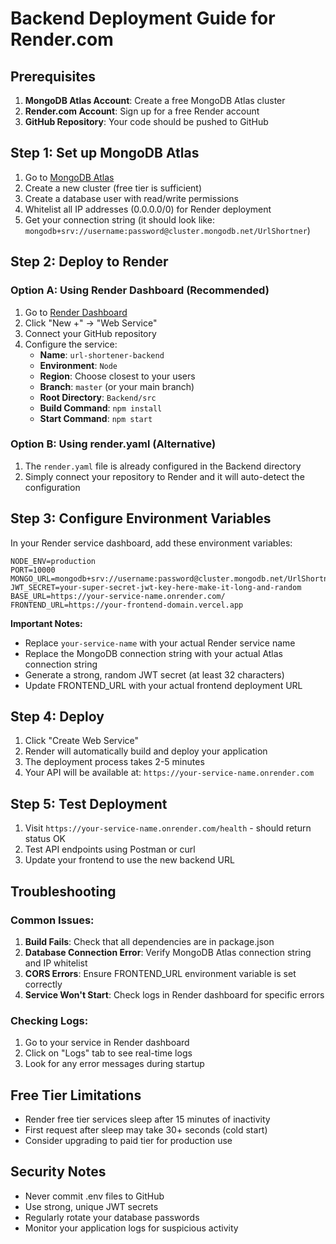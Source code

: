 # Backend Deployment Guide for Render.com

## Prerequisites

1. **MongoDB Atlas Account**: Create a free MongoDB Atlas cluster
2. **Render.com Account**: Sign up for a free Render account
3. **GitHub Repository**: Your code should be pushed to GitHub

## Step 1: Set up MongoDB Atlas

1. Go to [MongoDB Atlas](https://www.mongodb.com/atlas)
2. Create a new cluster (free tier is sufficient)
3. Create a database user with read/write permissions
4. Whitelist all IP addresses (0.0.0.0/0) for Render deployment
5. Get your connection string (it should look like: `mongodb+srv://username:password@cluster.mongodb.net/UrlShortner`)

## Step 2: Deploy to Render

### Option A: Using Render Dashboard (Recommended)

1. Go to [Render Dashboard](https://dashboard.render.com/)
2. Click "New +" → "Web Service"
3. Connect your GitHub repository
4. Configure the service:
   - **Name**: `url-shortener-backend`
   - **Environment**: `Node`
   - **Region**: Choose closest to your users
   - **Branch**: `master` (or your main branch)
   - **Root Directory**: `Backend/src`
   - **Build Command**: `npm install`
   - **Start Command**: `npm start`

### Option B: Using render.yaml (Alternative)

1. The `render.yaml` file is already configured in the Backend directory
2. Simply connect your repository to Render and it will auto-detect the configuration

## Step 3: Configure Environment Variables

In your Render service dashboard, add these environment variables:

```
NODE_ENV=production
PORT=10000
MONGO_URL=mongodb+srv://username:password@cluster.mongodb.net/UrlShortner
JWT_SECRET=your-super-secret-jwt-key-here-make-it-long-and-random
BASE_URL=https://your-service-name.onrender.com/
FRONTEND_URL=https://your-frontend-domain.vercel.app
```

**Important Notes:**
- Replace `your-service-name` with your actual Render service name
- Replace the MongoDB connection string with your actual Atlas connection string
- Generate a strong, random JWT secret (at least 32 characters)
- Update FRONTEND_URL with your actual frontend deployment URL

## Step 4: Deploy

1. Click "Create Web Service"
2. Render will automatically build and deploy your application
3. The deployment process takes 2-5 minutes
4. Your API will be available at: `https://your-service-name.onrender.com`

## Step 5: Test Deployment

1. Visit `https://your-service-name.onrender.com/health` - should return status OK
2. Test API endpoints using Postman or curl
3. Update your frontend to use the new backend URL

## Troubleshooting

### Common Issues:

1. **Build Fails**: Check that all dependencies are in package.json
2. **Database Connection Error**: Verify MongoDB Atlas connection string and IP whitelist
3. **CORS Errors**: Ensure FRONTEND_URL environment variable is set correctly
4. **Service Won't Start**: Check logs in Render dashboard for specific errors

### Checking Logs:

1. Go to your service in Render dashboard
2. Click on "Logs" tab to see real-time logs
3. Look for any error messages during startup

## Free Tier Limitations

- Render free tier services sleep after 15 minutes of inactivity
- First request after sleep may take 30+ seconds (cold start)
- Consider upgrading to paid tier for production use

## Security Notes

- Never commit .env files to GitHub
- Use strong, unique JWT secrets
- Regularly rotate your database passwords
- Monitor your application logs for suspicious activity
